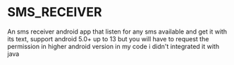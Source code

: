 # SMS_RECEIVER

An sms receiver android app that listen for any sms available and get it with its text, support android 5.0+ up to 13 but you will have to request the permission in higher android version in my code i didn't integrated it with java
